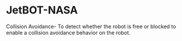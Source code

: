 # JetBOT-NASA
Collision Avoidance- To detect whether the robot is free or blocked to enable a collision avoidance behavior on the robot.
